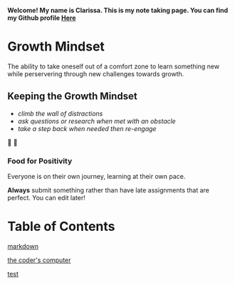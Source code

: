 **Welcome! My name is Clarissa. This is my note taking page. You can find my Github profile [Here](https://github.com/yoshiontheloose)**

# Growth Mindset 

The ability to take oneself out of a comfort zone to learn something new while perservering through new challenges towards growth.
 
## Keeping the Growth Mindset
 
 * _climb the wall of distractions_  
 * _ask questions or research when met with an obstacle_
 * _take a step back when needed then re-engage_
  
:partying_face:	:partying_face:	

### Food for Positivity
Everyone is on their own journey, learning at their own pace. 

**Always** submit something rather than have late assignments that are perfect. You can edit later!

# Table of Contents
 
 [markdown](https://yoshiontheloose.github.io/reading-notes/markdown)
 
 [the coder's computer](https://yoshiontheloose.github.io/reading-notes/the-coders-computer)
 
 [test](https://github.com/yoshiontheloose/reading-notes/blob/main/test.md)
 
  

